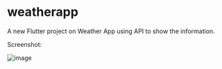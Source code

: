 # weatherapp

A new Flutter project on Weather App using API to show the information.


Screenshot:

![image](https://user-images.githubusercontent.com/94990169/176426058-b3a18d09-b280-42cb-a05e-3838b62185dd.png)

